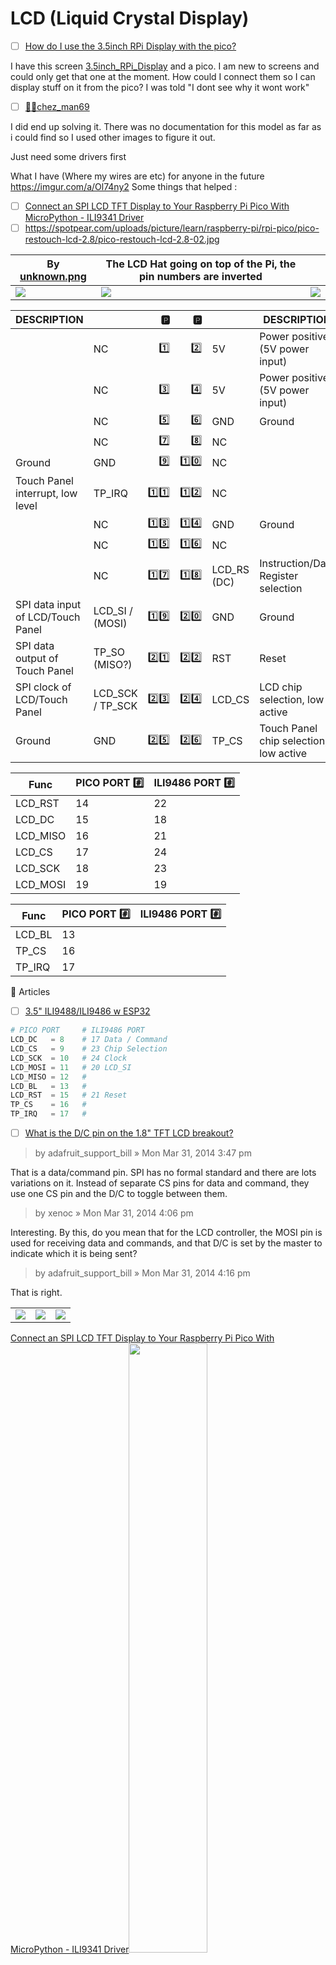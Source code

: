 # LCD (Liquid Crystal Display)


- [ ] [How do I use the 3.5inch RPi Display with the pico?](https://www.reddit.com/r/raspberrypipico/comments/wzrpw0/how_do_i_use_the_35inch_rpi_display_with_the_pico)

I have this screen [3.5inch_RPi_Display](http://www.lcdwiki.com/3.5inch_RPi_Display) and a pico. I am new to screens and could only get that one at the moment. How could I connect them so I can display stuff on it from the pico? I was told "I dont see why it wont work"

- [ ] [🚴‍♂️chez_man69](https://www.reddit.com/user/chez_man69/)

I did end up solving it. There was no documentation for this model as far as i could find so I used other images to figure it out.

Just need some drivers first

What I have (Where my wires are etc) for anyone in the future https://imgur.com/a/Ol74ny2
Some things that helped :
- [ ] [Connect an SPI LCD TFT Display to Your Raspberry Pi Pico With MicroPython - ILI9341 Driver](https://youtu.be/suCTwxlYgnM?t=252)
- [ ] https://spotpear.com/uploads/picture/learn/raspberry-pi/rpi-pico/pico-restouch-lcd-2.8/pico-restouch-lcd-2.8-02.jpg

| By [unknown.png](https://cdn.discordapp.com/attachments/898384284010811452/1013396080425177088/unknown.png) | The LCD Hat going on top of the Pi, the pin numbers are inverted | |
|-|-|-|
| <img src=images/unknown.png width='' height='' > </img> |  <img src=images/unknown-label.png width='' height='' > </img> | <img src=images/b421c0e53d336396dc0592f764d0bc27f0341032.png width='' height='' > </img> | 

| DESCRIPTION                        |                  |   :parking:      |   :parking:     |        | DESCRIPTION                          |
|------------------------------------|------------------|-----------------:|----------------:|--------|--------------------------------------|
|                                    | NC               | :one:            | :two:           | 5V     | Power positive (5V power input)      |
|                                    | NC               | :three:          | :four:          | 5V     | Power positive (5V power input)      |
|                                    | NC               | :five:           | :six:           | GND    | Ground                               |
|                                    | NC               | :seven:          | :eight:         | NC     |                                      |
| Ground                             | GND              | :nine:           | :one::zero:     | NC     |                                      |
| Touch Panel interrupt, low level   | TP_IRQ           | :one::one:       | :one::two:      | NC     |                                      |
|                                    | NC               | :one::three:     | :one::four:     | GND    | Ground                               |
|                                    | NC               | :one::five:      | :one::six:      | NC     |                                      |
|                                    | NC               | :one::seven:     | :one::eight:    | LCD_RS (DC) | Instruction/Data Register selection  |
| SPI data input of LCD/Touch Panel  | LCD_SI / (MOSI)  | :one::nine:      | :two::zero:     | GND    | Ground                               |
| SPI data output of Touch Panel     | TP_SO   (MISO?)  | :two::one:       | :two::two:      | RST    | Reset                                |
| SPI clock of LCD/Touch Panel       | LCD_SCK / TP_SCK | :two::three:     | :two::four:     | LCD_CS | LCD chip selection, low active       |
| Ground                             | GND              | :two::five:      | :two::six:      | TP_CS  | Touch Panel chip selection, low active |

|  Func     |  PICO PORT :hash:  | ILI9486 PORT :hash: |
|-|-|-|
| LCD_RST  | 14                  | 22 |
| LCD_DC   | 15                  | 18 |
| LCD_MISO | 16                  | 21 |
| LCD_CS   | 17                  | 24 |
| LCD_SCK  | 18                  | 23 |
| LCD_MOSI | 19                  | 19 | 

|  Func     |  PICO PORT :hash:  | ILI9486 PORT :hash: |
|-|-|-|
| LCD_BL   | 13                | | 
| TP_CS    | 16                |   |
| TP_IRQ   | 17                |  |


:round_pushpin: Articles

- [ ] [3.5" ILI9488/ILI9486 w ESP32](https://forum.arduino.cc/t/3-5-ili9488-ili9486-w-esp32/480035/3)


```python
# PICO PORT     # ILI9486 PORT
LCD_DC   = 8    # 17 Data / Command
LCD_CS   = 9    # 23 Chip Selection
LCD_SCK  = 10   # 24 Clock
LCD_MOSI = 11   # 20 LCD_SI 
LCD_MISO = 12   # 
LCD_BL   = 13   # 
LCD_RST  = 15   # 21 Reset
TP_CS    = 16   #  
TP_IRQ   = 17   #  
```

- [ ] [What is the D/C pin on the 1.8" TFT LCD breakout?](https://forums.adafruit.com/viewtopic.php?t=51949)

> by adafruit_support_bill » Mon Mar 31, 2014 3:47 pm

That is a data/command pin. SPI has no formal standard and there are lots variations on it. Instead of separate CS pins for data and command, they use one CS pin and the D/C to toggle between them.
 
> by xenoc » Mon Mar 31, 2014 4:06 pm

Interesting. By this, do you mean that for the LCD controller, the MOSI pin is used for receiving data and commands, and that D/C is set by the master to indicate which it is being sent?

> by adafruit_support_bill » Mon Mar 31, 2014 4:16 pm

That is right.

| | | |
|-|-|-|
| <img src=images/IMG_0433.jpg width='' height='' > </img> | <img src=images/IMG_0434.jpg width='' height='' > </img> | <img src=images/IMG_0435.jpg width='' height='' > </img> |

[Connect an SPI LCD TFT Display to Your Raspberry Pi Pico With MicroPython - ILI9341 Driver](https://www.youtube.com/watch?v=suCTwxlYgnM&t=252s)<img src=images/fritzing-1.png width=50% height=50% > </img>

---

- [ ] [3.5 inch RPi Display](https://www.youtube.com/watch?v=5DAn_5-1Jg4)
- [ ] [LCD Wiki: 3.5inch RPi Display](http://www.lcdwiki.com/3.5inch_RPi_Display)
- [ ] [Waveshare: 3.5inch RPi LCD (A), 480x320](https://www.waveshare.com/3.5inch-rpi-lcd-a.htm)
- [ ] [thin-film-transistor liquid-crystal display (TFT LCD)](https://en.wikipedia.org/wiki/TFT_LCD)
- [ ] [a-Si TFT LCD Single Chip Driver 320RGBx480 Resolution and 262K-color ](http://www.lcdwiki.com/res/MRB3503/ILI9486_Datasheet.pdf)

| |
|-|
| SKU MPI3501 |
| LCD Type TFT | 
| LCD Interface	SPI(Fmax:32MHz) |
| Touch Screen Type Resistive |
| Touch Screen Controller XPT2046 |
| Colors 65536 |
| Driver IC	ILI9486 |
| Backlight LED |
| Resolution 320*240 (Pixel) |
| Aspect Ratio 8:5 |
| Backlight Current	120ma |
| Power Dissipation	0.13A*5V |
| Operating Temp. (℃)	-20~60 |
| Active Area	48.96x73.44(mm) |
| Product Size	85.42*55.60(mm) |
| Package Size	118*72*34 (mm) |
| Rough Weight(Package containing)	75 (g) |


### [Interface](https://www.waveshare.com/3.5inch-rpi-lcd-a.htm/#:~:text=pin,symbol)

| PIN NO.	                       | SYMBOL	          | DESCRIPTION                                                             |
|--------------------------------|------------------|-------------------------------------------------------------------------|
| 1, 17	                         | 3.3V	            | Power positive (3.3V power input)                                       |
| 2, 4	                         | 5V	              | Power positive (5V power input)                                         |
| 3, 5, 7, 8, 10, 12, 13, 15, 16 | NC               | NC                                                                      |
| 6, 9, 14, 20, 25	             | GND	            | Ground                                                                  |
| 11	                           | TP_IRQ	          | Touch Panel interrupt, low level while the Touch Panel detects touching |
| 18	                           | LCD_RS	          | Instruction/Data Register selection                                     |
| 19	                           | LCD_SI / TP_SI	  | SPI data input of LCD/Touch Panel                                       |
| 21	                           | TP_SO	          | SPI data output of Touch Panel                                          |
| 22	                           | RST	            | Reset                                                                   |
| 23	                           | LCD_SCK / TP_SCK	| SPI clock of LCD/Touch Panel                                            |
| 24		                         | LCD_CS	          | LCD chip selection, low active                                          |
| 26                             | TP_CS            | Touch Panel chip selection, low active                                  |

## [PinOUT](https://pinout.xyz)

| DESCRIPTION                        |                  |   :parking:      |   :parking:     |        | DESCRIPTION                          |
|------------------------------------|------------------|-----------------:|----------------:|--------|--------------------------------------|
| Power positive (3.3V power input)  | 3.3V             | :one:            | :two:           | 5V     | Power positive (5V power input)      |
|                                    | NC               | :three:          | :four:          | 5V     | Power positive (5V power input)      |
|                                    | NC               | :five:           | :six:           | GND    | Ground                               |
|                                    | NC               | :seven:          | :eight:         | NC     |                                      |
| Ground                             | GND              | :nine:           | :one::zero:     | NC     |                                      |
| Touch Panel interrupt, low level   | TP_IRQ           | :one::one:       | :one::two:      | NC     |                                      |
|                                    | NC               | :one::three:     | :one::four:     | GND    | Ground                               |
|                                    | NC               | :one::five:      | :one::six:      | NC     |                                      |
|                                    | NC               | :one::seven:     | :one::eight:    | LCD_RS | Instruction/Data Register selection  |
| SPI data input of LCD/Touch Panel  | LCD_SI / TP_SI   | :one::nine:      | :two::zero:     | GND    | Ground                               |
| SPI data output of Touch Panel     | TP_SO            | :two::one:       | :two::two:      | RST    | Reset                                |
| SPI clock of LCD/Touch Panel       | LCD_SCK / TP_SCK | :two::three:     | :two::four:     | LCD_CS | LCD chip selection, low active       |
| Ground                             | GND              | :two::five:      | :two::six:      | TP_CS  | Touch Panel chip selection, low active |


| The LCD Hat going on top of the Pi, the pin numbers are inverted | [:warning: RPi4 SPI Pinouts](https://pinout.xyz/pinout/spi) | | 
|-|-|-|
| <img src=images/IMG_0006.JPG width=50% height=50% > </img> | <img src=images/RPI4-pins.png width=200% height=200% > </img> | <img src=images/rpi-pico-pinout.png width='' height='' > </img> |




# References


- [ ] [MIPI Display Serial Interface unified driver: Rust :gear:](https://github.com/almindor/mipidsi)

- [ ] [Getting Started with the Arduino TFT Screen](https://docs.arduino.cc/retired/getting-started-guides/TFT)
- [ ] [:octocat: TFT eSPI](https://github.com/Bodmer/TFT_eSPI)
- [ ] [:octocat: Python_ILI9486](https://github.com/ustropo/Python_ILI9486)
- [ ] [ILI9486_Datasheet](https://www.waveshare.com/w/upload/7/78/ILI9486_Datasheet.pdf)
- [ ] [Re: Library for ILI9486](https://forum.micropython.org/viewtopic.php?t=8343#p66692)
- [ ] [The py-driver (originally from waveshare) I am using for this display is among the example files in](https://ctx.graphics/uctx/downloads/uctx-examples.tar.gz)




- [ ] [2D vector graphics for micropython with ctx](https://ctx.graphics/uctx/#/main.py)
- [ ] [Rust LILYGO T-Display with RP2040](https://circuit4us.medium.com/rust-lilygo-t-display-with-rp2040-a93635240d7b)
```rust
#![no_std]
#![no_main]

use defmt_rtt as _;
use embedded_hal::digital::v2::OutputPin;
use panic_probe as _;

use rp2040_hal as hal;

use display_interface_spi::SPIInterfaceNoCS;
use fugit::RateExtU32;
use mipidsi::{Builder, Orientation};

use embedded_graphics::{
    mono_font::{ascii::FONT_10X20, MonoTextStyle},
    pixelcolor::Rgb565,
    prelude::*,
    primitives::{Line, PrimitiveStyle},
    text::Text,
};
use hal::{
    clocks::{init_clocks_and_plls, Clock},
    pac,
    sio::Sio,
    watchdog::Watchdog,
};

#[link_section = ".boot2"]
#[used]
pub static BOOT2: [u8; 256] = rp2040_boot2::BOOT_LOADER_GENERIC_03H;

#[rp2040_hal::entry]
fn main() -> ! {
    let mut pac = pac::Peripherals::take().unwrap();
    let core = pac::CorePeripherals::take().unwrap();
    let mut watchdog = Watchdog::new(pac.WATCHDOG);
    let sio = Sio::new(pac.SIO);

    // External high-speed crystal on the pico board is 12Mhz
    let external_xtal_freq_hz = 12_000_000u32;
    let clocks = init_clocks_and_plls(
        external_xtal_freq_hz,
        pac.XOSC,
        pac.CLOCKS,
        pac.PLL_SYS,
        pac.PLL_USB,
        &mut pac.RESETS,
        &mut watchdog,
    )
    .ok()
    .unwrap();

    let mut delay = cortex_m::delay::Delay::new(core.SYST, clocks.system_clock.freq().to_Hz());

    let pins = hal::gpio::Pins::new(
        pac.IO_BANK0,
        pac.PADS_BANK0,
        sio.gpio_bank0,
        &mut pac.RESETS,
    );

    let mut pw_en = pins.gpio22.into_push_pull_output();
    pw_en.set_high().unwrap();

    let lcd_dc = pins.gpio1.into_push_pull_output();

    let mut _lcd_cs = pins.gpio5.into_mode::<hal::gpio::FunctionSpi>();
    let mut _lcd_clk = pins.gpio2.into_mode::<hal::gpio::FunctionSpi>();
    let mut _lcd_mosi = pins.gpio3.into_mode::<hal::gpio::FunctionSpi>();

    let lcd_rst = pins
        .gpio0
        .into_push_pull_output_in_state(hal::gpio::PinState::High);

    let mut lcd_bl = pins.gpio4.into_push_pull_output();
    lcd_bl.set_high().unwrap();

    let spi = hal::Spi::<_, _, 8>::new(pac.SPI0);
    let spi = spi.init(
        &mut pac.RESETS,
        clocks.peripheral_clock.freq(),
        10.MHz(),
        &embedded_hal::spi::MODE_0,
    );
    let di = SPIInterfaceNoCS::new(spi, lcd_dc);

    let mut display = Builder::st7789_pico1(di)
        .init(&mut delay, Some(lcd_rst))
        .unwrap(); // delay provider from your MCU
    display
        .set_orientation(Orientation::Landscape(true))
        .unwrap();

    display.clear(Rgb565::BLUE).unwrap();

    Line::new(
        Point::zero(),
        Point::new((240 - 1) as i32, (135 - 1) as i32),
    )
    .into_styled(PrimitiveStyle::with_stroke(Rgb565::RED, 1))
    .draw(&mut display)
    .unwrap();

    let style = MonoTextStyle::new(&FONT_10X20, Rgb565::WHITE);
    // Create a text at position (20, 30) and draw it using the previously defined style
    Text::new("Hello World!", Point::new(20, 30), style)
        .draw(&mut display)
        .unwrap();

    loop {}
}
```

# References

- [ ] [Introduction to SPI Interface](https://www.analog.com/en/analog-dialogue/articles/introduction-to-spi-interface.html)
- [ ] [Displaying Images on ESP32 with Rust!](https://lilymara.xyz/posts/images-esp32/)

